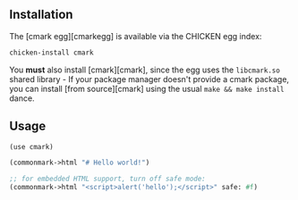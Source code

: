## Installation

The [cmark egg][cmarkegg] is available via the CHICKEN egg index:

```bash
chicken-install cmark
```

You **must** also install [cmark][cmark], since the egg uses the
`libcmark.so` shared library - If your package manager doesn't provide
a cmark package, you can install [from source][cmark] using the usual
`make && make install` dance.

## Usage

```scheme
(use cmark)

(commonmark->html "# Hello world!")

;; for embedded HTML support, turn off safe mode:
(commonmark->html "<script>alert('hello');</script>" safe: #f)
```
